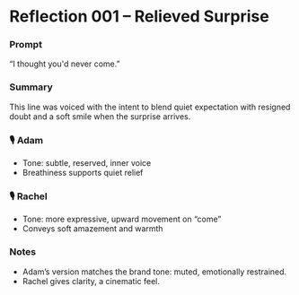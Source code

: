 # Reflection 001 – Relieved Surprise

### Prompt
“I thought you'd never come.”

### Summary
This line was voiced with the intent to blend quiet expectation with resigned doubt and a soft smile when the surprise arrives.

### 🎙️ Adam
- Tone: subtle, reserved, inner voice
- Breathiness supports quiet relief

### 🎙️ Rachel
- Tone: more expressive, upward movement on “come”
- Conveys soft amazement and warmth

### Notes
- Adam’s version matches the brand tone: muted, emotionally restrained.
- Rachel gives clarity, a cinematic feel.
